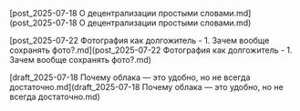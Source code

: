 [post_2025-07-18 О децентрализации простыми словами.md](post_2025-07-18 О децентрализации простыми словами.md)

[post_2025-07-22 Фотография как долгожитель - 1. Зачем вообще сохранять фото?.md](post_2025-07-22 Фотография как долгожитель - 1. Зачем вообще сохранять фото?.md)

[draft_2025-07-18 Почему облака — это удобно, но не всегда достаточно.md](draft_2025-07-18 Почему облака — это удобно, но не всегда достаточно.md)
